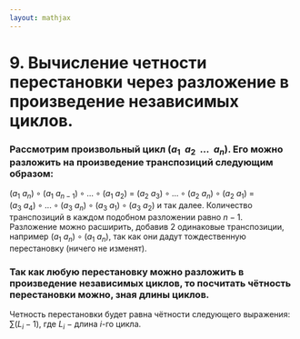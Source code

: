 ```yaml
---  
layout: mathjax  
---  
```

  
# 9. Вычисление четности перестановки через разложение в произведение независимых циклов.  
  
### Рассмотрим произвольный цикл $(a_1 ~~ a_2 ~~ ... ~~ a_n)$. Его можно разложить на произведение транспозиций следующим образом:  
$(a_1~a_n)\circ(a_1~a_{n-1})\circ...\circ(a_1~a_2)$ = $(a_2~a_3)\circ...\circ(a_2~ a_n)\circ(a_2~a_1)$ =  
$(a_3~a_4)\circ...\circ(a_3~a_n)\circ(a_3~a_1)\circ(a_3~a_2)$ и так далее. Количество транспозиций в каждом подобном разложении равно $n - 1$.  
Разложение можно расширить, добавив 2 одинаковые транспозиции, например $(a_1~a_n)\circ(a_1~a_n)$, так как они дадут тождественную перестановку (ничего не изменят).  
  
### Так как любую перестановку можно разложить в произведение независимых циклов, то посчитать чётность перестановки можно, зная длины циклов.  
Четность перестановки будет равна чётности следующего выражения: $\sum (L_i-1)$, где $L_i~-~$длина $i$-го цикла.  

